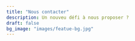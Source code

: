 ```yaml
---
title: "Nous contacter"
description: Un nouveu défi à nous proposer ?
draft: false
bg_image: "images/featue-bg.jpg"
---
```

